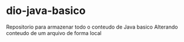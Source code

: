 # dio-java-basico

Repositorio para armazenar todo o conteudo de Java basico
Alterando conteudo de um arquivo de forma local
